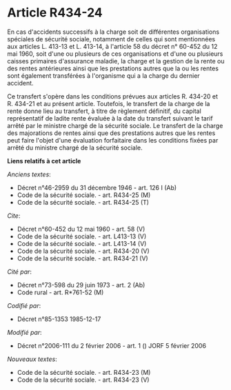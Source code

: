 # Article R434-24

En cas d'accidents successifs à la charge soit de différentes organisations spéciales de sécurité sociale, notamment de
celles qui sont mentionnées aux articles L. 413-13 et L. 413-14, à l'article 58 du décret n° 60-452 du 12 mai 1960, soit
d'une ou plusieurs de ces organisations et d'une ou plusieurs caisses primaires d'assurance maladie, la charge et la gestion
de la rente ou des rentes antérieures ainsi que les prestations autres que la ou les rentes sont également transférées à
l'organisme qui a la charge du dernier accident. 

Ce transfert s'opère dans les conditions prévues aux articles R. 434-20 et R. 434-21 et au présent article. Toutefois, le
transfert de la charge de la rente donne lieu au transfert, à titre de règlement définitif, du capital représentatif de
ladite rente évaluée à la date du transfert suivant le tarif arrêté par le ministre chargé de la sécurité sociale. Le
transfert de la charge des majorations de rentes ainsi que des prestations autres que les rentes peut faire l'objet d'une
évaluation forfaitaire dans les conditions fixées par arrêté du ministre chargé de la sécurité sociale.

**Liens relatifs à cet article**

_Anciens textes_:

  - Décret n°46-2959 du 31 décembre 1946 - art. 126 I (Ab)
  - Code de la sécurité sociale. - art. R434-25 (M)
  - Code de la sécurité sociale. - art. R434-25 (T)

_Cite_:

  - Décret n°60-452 du 12 mai 1960 - art. 58 (V)
  - Code de la sécurité sociale. - art. L413-13 (V)
  - Code de la sécurité sociale. - art. L413-14 (V)
  - Code de la sécurité sociale. - art. R434-20 (V)
  - Code de la sécurité sociale. - art. R434-21 (V)

_Cité par_:

  - Décret n°73-598 du 29 juin 1973 - art. 2 (Ab)
  - Code rural - art. R*761-52 (M)

_Codifié par_:

  - Décret n°85-1353 1985-12-17

_Modifié par_:

  - Décret n°2006-111 du 2 février 2006 - art. 1 () JORF 5 février 2006

_Nouveaux textes_:

  - Code de la sécurité sociale. - art. R434-23 (M)
  - Code de la sécurité sociale. - art. R434-23 (V)
